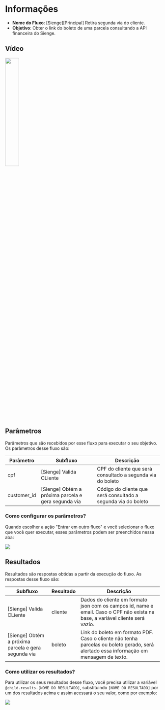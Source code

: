 # Informações

- **Nome do Fluxo**: [Sienge][Principal] Retira segunda via do cliente.
- **Objetivo**: Obter o link do boleto de uma parcela consultando a API financeira do Sienge.

## Vídeo

<div align="left">
      <a href="https://www.youtube.com/jYk0BWW5iUw">
         <img src="https://img.youtube.com/vi/jYk0BWW5iUw/0.jpg" style="width:30%;">
      </a>
</div>

## Parâmetros

Parâmetros que são recebidos por esse fluxo para executar o seu objetivo. Os parâmetros desse fluxo são:

| Parâmetro               | Subfluxo                                            | Descrição                                                                                                                                                             |
|-------------------------|-----------------------------------------------------|-----------------------------------------------------------------------------------------------------------------------------------------------------------------------|
| cpf                     | [Sienge] Valida CLiente                             | CPF do cliente que será consultado a segunda via do boleto                                                                                                            |
| customer_id             | [Sienge] Obtém a próxima parcela e gera segunda via | Código do cliente que será consultado a segunda via do boleto                                                                                                         |

### Como configurar os parâmetros?

Quando escolher a ação "Entrar em outro fluxo" e você selecionar o fluxo que você quer executar, esses parâmetros podem ser preenchidos nessa aba:

<img src="https://github.com/weni-ai/hands-on/blob/main/assets/img/parametros.png?raw=true" data-canonical-src="https://github.com/weni-ai/hands-on/blob/main/assets/img/parametros.png?raw=true"/>

## Resultados

Resultados são respostas obtidas a partir da execução do fluxo. As respostas desse fluxo são:

| Subfluxo                                            | Resultado  | Descrição                                                                                                                                                |
|-----------------------------------------------------|------------|----------------------------------------------------------------------------------------------------------------------------------------------------------|
| [Sienge] Valida CLiente                             | cliente    | Dados do cliente em formato json com os campos id, name e email. Caso o CPF não exista na base, a variável cliente será vazio.                           |
| [Sienge] Obtém a próxima parcela e gera segunda via | boleto     | Link do boleto em formato PDF. Caso o cliente não tenha parcelas ou boleto gerado, será alertado essa informação em mensagem de texto.                   |

### Como utilizar os resultados?

Para utilizar os seus resultados desse fluxo, você precisa utilizar a variável `@child.results.[NOME DO RESULTADO]`, substituindo `[NOME DO RESULTADO]` por um dos resultados acima e assim acessará o seu valor, como por exemplo:

<img src="https://github.com/weni-ai/hands-on/blob/main/assets/img/resultados.png?raw=true" data-canonical-src="https://github.com/weni-ai/hands-on/blob/main/assets/img/resultados.png?raw=true"/>

